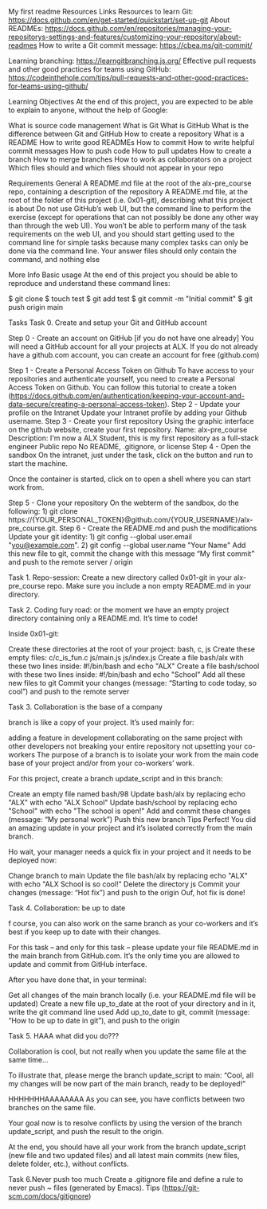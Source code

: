 My first readme
Resources Links
Resources to learn Git: https://docs.github.com/en/get-started/quickstart/set-up-git About READMEs: https://docs.github.com/en/repositories/managing-your-repositorys-settings-and-features/customizing-your-repository/about-readmes How to write a Git commit message: https://cbea.ms/git-commit/

Learning branching: https://learngitbranching.js.org/ Effective pull requests and other good practices for teams using GitHub: https://codeinthehole.com/tips/pull-requests-and-other-good-practices-for-teams-using-github/

Learning Objectives
At the end of this project, you are expected to be able to explain to anyone, without the help of Google:

What is source code management What is Git What is GitHub What is the difference between Git and GitHub How to create a repository What is a README How to write good READMEs How to commit How to write helpful commit messages How to push code How to pull updates How to create a branch How to merge branches How to work as collaborators on a project Which files should and which files should not appear in your repo

Requirements
General A README.md file at the root of the alx-pre_course repo, containing a description of the repository A README.md file, at the root of the folder of this project (i.e. 0x01-git), describing what this project is about Do not use GitHub’s web UI, but the command line to perform the exercise (except for operations that can not possibly be done any other way than through the web UI). You won’t be able to perform many of the task requirements on the web UI, and you should start getting used to the command line for simple tasks because many complex tasks can only be done via the command line. Your answer files should only contain the command, and nothing else

More Info
Basic usage At the end of this project you should be able to reproduce and understand these command lines:

$ git clone $ touch test $ git add test $ git commit -m "Initial commit" $ git push origin main

Tasks
Task 0. Create and setup your Git and GitHub account

Step 0 - Create an account on GitHub [if you do not have one already] You will need a GitHub account for all your projects at ALX. If you do not already have a github.com account, you can create an account for free (github.com)

Step 1 - Create a Personal Access Token on Github To have access to your repositories and authenticate yourself, you need to create a Personal Access Token on Github. You can follow this tutorial to create a token (https://docs.github.com/en/authentication/keeping-your-account-and-data-secure/creating-a-personal-access-token). Step 2 - Update your profile on the Intranet Update your Intranet profile by adding your Github username. Step 3 - Create your first repository Using the graphic interface on the github website, create your first repository. Name: alx-pre_course Description: I'm now a ALX Student, this is my first repository as a full-stack engineer Public repo No README, .gitignore, or license Step 4 - Open the sandbox On the intranet, just under the task, click on the button and run to start the machine.

Once the container is started, click on to open a shell where you can start work from.

Step 5 - Clone your repository On the webterm of the sandbox, do the following: 1) git clone https://{YOUR_PERSONAL_TOKEN}@github.com/{YOUR_USERNAME}/alx-pre_course.git. Step 6 - Create the README.md and push the modifications Update your git identity: 1) git config --global user.email "you@example.com". 2) git config --global user.name "Your Name" Add this new file to git, commit the change with this message “My first commit” and push to the remote server / origin

Task 1. Repo-session: Create a new directory called 0x01-git in your alx-pre_course repo. Make sure you include a non empty README.md in your directory.

Task 2. Coding fury road: or the moment we have an empty project directory containing only a README.md. It’s time to code!

Inside 0x01-git:

Create these directories at the root of your project: bash, c, js Create these empty files: c/c_is_fun.c js/main.js js/index.js Create a file bash/alx with these two lines inside: #!/bin/bash and echo "ALX" Create a file bash/school with these two lines inside: #!/bin/bash and echo "School" Add all these new files to git Commit your changes (message: “Starting to code today, so cool”) and push to the remote server

Task 3. Collaboration is the base of a company

branch is like a copy of your project. It’s used mainly for:

adding a feature in development collaborating on the same project with other developers not breaking your entire repository not upsetting your co-workers The purpose of a branch is to isolate your work from the main code base of your project and/or from your co-workers’ work.

For this project, create a branch update_script and in this branch:

Create an empty file named bash/98 Update bash/alx by replacing echo "ALX" with echo "ALX School" Update bash/school by replacing echo "School" with echo "The school is open!" Add and commit these changes (message: “My personal work”) Push this new branch Tips Perfect! You did an amazing update in your project and it’s isolated correctly from the main branch.

Ho wait, your manager needs a quick fix in your project and it needs to be deployed now:

Change branch to main Update the file bash/alx by replacing echo "ALX" with echo "ALX School is so cool!" Delete the directory js Commit your changes (message: “Hot fix”) and push to the origin Ouf, hot fix is done!

Task 4. Collaboration: be up to date

f course, you can also work on the same branch as your co-workers and it’s best if you keep up to date with their changes.

For this task – and only for this task – please update your file README.md in the main branch from GitHub.com. It’s the only time you are allowed to update and commit from GitHub interface.

After you have done that, in your terminal:

Get all changes of the main branch locally (i.e. your README.md file will be updated) Create a new file up_to_date at the root of your directory and in it, write the git command line used Add up_to_date to git, commit (message: “How to be up to date in git”), and push to the origin

Task 5. HAAA what did you do???

Collaboration is cool, but not really when you update the same file at the same time…

To illustrate that, please merge the branch update_script to main: “Cool, all my changes will be now part of the main branch, ready to be deployed!”

HHHHHHHAAAAAAAA As you can see, you have conflicts between two branches on the same file.

Your goal now is to resolve conflicts by using the version of the branch update_script, and push the result to the origin.

At the end, you should have all your work from the branch update_script (new file and two updated files) and all latest main commits (new files, delete folder, etc.), without conflicts.

Task 6.Never push too much Create a .gitignore file and define a rule to never push ~ files (generated by Emacs). Tips (https://git-scm.com/docs/gitignore)
